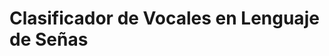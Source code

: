 # Clasificador de Vocales en Lenguaje de Señas


<div id="p5-sketch">

<div id="canvas-container">

</div>

</div>

<script src="https://cdnjs.cloudflare.com/ajax/libs/p5.js/0.9.0/p5.js"></script>
<script src="https://cdnjs.cloudflare.com/ajax/libs/p5.js/0.9.0/addons/p5.dom.min.js"></script>
<script src="https://cdnjs.cloudflare.com/ajax/libs/p5.js/0.9.0/addons/p5.sound.min.js"></script>
<script src="https://unpkg.com/ml5@0.12.2/dist/ml5.min.js"></script>
<script>
let video;
let classifier;
let modelLoaded = 'https://teachablemachine.withgoogle.com/models/Eq-HEZCYs/';
let label = 'Resultado...';
let confidence = 'Confianza...';
&#10;function preload(){
  classifier = ml5.imageClassifier(modelLoaded);
}
&#10;function setup() {
  createCanvas(640, 520);
  // Create the video
  video = createCapture(VIDEO);
  video.size(640, 480);
  video.hide();
&#10;  // Start classifying every 1 second
  setInterval(classifyVideo, 1000);
}
&#10;function classifyVideo() {
  classifier.classify(video, gotResults);
}
&#10;function draw() {
  background(0);
  &#10;  // Center the video on the canvas
  let x = (width - video.width) / 2;
  let y = (height - video.height) / 2;
  image(video, x, y);
&#10;  // Draw the label and confidence
  textSize(30);
  textAlign(CENTER, CENTER);
  fill(255);
  text(label, width / 4, height - 16);
  text(confidence, width / 1.4, height - 16);
}
&#10;function gotResults(error, results) {
  if (error) {
    console.error(error);
    return;
  }
&#10;  // Update the label and confidence
  label = results[0].label;
  confidence = nf(results[0].confidence * 100, 0, 2) + '%';
&#10;  // Only display if the label is one of the vowels
  if (['letra A', 'letra E', 'letra I', 'letra O', 'letra U'].includes(label)) {
    label = `${label}`;
  } else {
    label = 'No es una vocal';
  }
}
</script>
